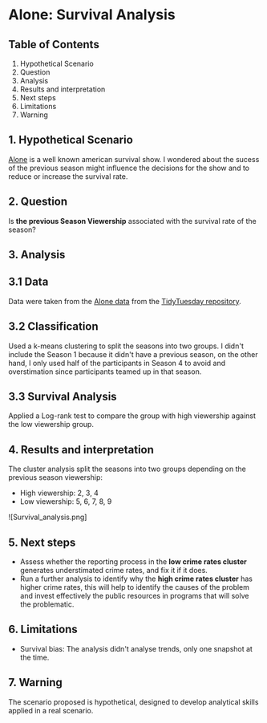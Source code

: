 # Alone: Survival Analysis

## Table of Contents
1. Hypothetical Scenario
2. Question
3. Analysis
4. Results and interpretation
5. Next steps
6. Limitations
7. Warning 

## 1. Hypothetical Scenario
[Alone](https://en.wikipedia.org/wiki/Alone_(TV_series)) is a well known american survival show. I wondered about the sucess of the previous season might influence the decisions for the show and to reduce or increase the survival rate.

## 2. Question
Is **the previous Season Viewership** associated with the survival rate of the season?

## 3. Analysis
## 3.1 Data
Data were taken from the [Alone data](https://github.com/rfordatascience/tidytuesday/blob/master/data/2023/2023-01-24/readme.md) from the [TidyTuesday repository](https://github.com/rfordatascience/tidytuesday).
## 3.2 Classification
Used a k-means clustering to split the seasons into two groups. I didn't include the Season 1 because it didn't have a previous season, on the other hand, I only used half of the participants in Season 4 to avoid and overstimation since participants teamed up in that season.

## 3.3 Survival Analysis
Applied a Log-rank test to compare the group with high viewership against the low viewership group.

## 4. Results and interpretation
The cluster analysis split the seasons into two groups depending on the previous season viewership:
- High viewership: 2, 3, 4
- Low viewership: 5, 6, 7, 8, 9

![Survival_analysis.png]

## 5. Next steps
- Assess whether the reporting process in the **low crime rates cluster** generates understimated crime rates, and fix it if it does.
- Run a further analysis to identify why the **high crime rates cluster** has higher crime rates, this will help to identify the causes of the problem and invest effectively the public resources in programs that will solve the problematic.

## 6. Limitations
- Survival bias: The analysis didn't analyse trends, only one snapshot at the time.

## 7. Warning
The scenario proposed is hypothetical, designed to develop analytical skills applied in a real scenario.


